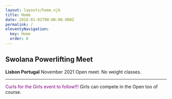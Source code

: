 ```yaml
---
layout: layouts/home.njk
title: Home
date: 2016-01-01T00:00:00.000Z
permalink: /
eleventyNavigation:
  key: Home
  order: 0
---
```


## Swolana Powerlifting Meet

**Lisbon Portugal** 
November 2021 
Open meet. No weight classes.

---

<span style="color: purple;">Curls for the Girls event to follow!!!</span> Girls can compete in the Open too of course.

